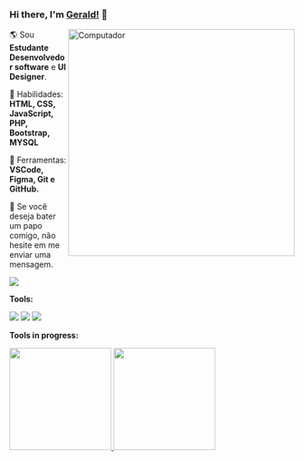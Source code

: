 ### Hi there, I'm [Gerald!](https://anuraghazra.github.io) 👋
<img src="https://raw.githubusercontent.com/MicaelliMedeiros/micaellimedeiros/master/image/computer-illustration.png" min-width="400px" max-width="400px" width="400px" align="right" alt="Computador">

<p align="left"> 
  🌎 Sou <strong>Estudante Desenvolvedor software</strong> e <strong>UI Designer</strong>.
</p>

<p align="left">
  🦄 Habilidades: <strong>HTML, CSS, JavaScript, PHP, Bootstrap, MYSQL</strong>
</p>

<p align="left">
  💼 Ferramentas: <strong>VSCode, Figma, Git e GitHub.</strong>
</p>

<p align="left">
  💌 Se você deseja bater um papo comigo, não hesite em me enviar uma mensagem.
</p>

  <a href="www.linkedin.com/in/gerald-santos" alt="Linkedin">
    <img src="https://img.shields.io/badge/-Linkedin-1C1C1C?style=for-the-badge&logo=Linkedin&logoColor=00FFFF&link=https://www.linkedin.com/in/iuricode"/>
  </a>
  
**Tools:**  

<img src="https://img.shields.io/badge/HTML-239120?style=for-the-badge&logo=html5&logoColor=white"/> <img src="https://img.shields.io/badge/CSS-239120?style=for-the-badge&logo=css3&logoColor=white" /> <img src="https://img.shields.io/badge/JavaScript-F7DF1E?style=for-the-badge&logo=javascript&logoColor=black" />  

**Tools in progress:**  

  
<div>
  <a href="https:https://github.com/Gerald-0">
  <img height="180em" src="https://github-readme-stats.vercel.app/api?username=Gerald-0&show_icons=true&theme=dark&include_all_commits=true&count_private=true"/>
  <img height="180em" src="https://github-readme-stats.vercel.app/api/top-langs/?username=Gerald-0&layout=compact&langs_count=7&theme=white"/>
</div>
<br />
<br />
